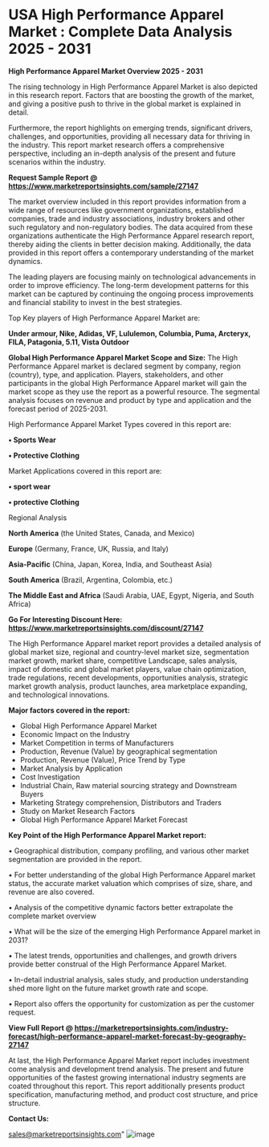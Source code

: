  # USA High Performance Apparel Market : Complete Data Analysis 2025 - 2031

<Strong> High Performance Apparel Market Overview 2025 - 2031</strong>

The rising technology in High Performance Apparel Market is also depicted in this research report. Factors that are boosting the growth of the market, and giving a positive push to thrive in the global market is explained in detail.

Furthermore, the report highlights on emerging trends, significant drivers, challenges, and opportunities, providing all necessary data for thriving in the industry. This report market research offers a comprehensive perspective, including an in-depth analysis of the present and future scenarios within the industry.

<strong>Request Sample Report @ <a href=https://www.marketreportsinsights.com/sample/27147>https://www.marketreportsinsights.com/sample/27147</a></strong>

The market overview included in this report provides information from a wide range of resources like government organizations, established companies, trade and industry associations, industry brokers and other such regulatory and non-regulatory bodies. The data acquired from these organizations authenticate the High Performance Apparel research report, thereby aiding the clients in better decision making. Additionally, the data provided in this report offers a contemporary understanding of the market dynamics.

The leading players are focusing mainly on technological advancements in order to improve efficiency. The long-term development patterns for this market can be captured by continuing the ongoing process improvements and financial stability to invest in the best strategies.

Top Key players of High Performance Apparel Market are:

<strong>Under armour, Nike, Adidas, VF, Lululemon, Columbia, Puma, Arcteryx, FILA, Patagonia, 5.11, Vista Outdoor</strong>

<strong><b>Global High Performance Apparel Market Scope and Size:</b></strong>
The High Performance Apparel market is declared segment by company, region (country), type, and application. Players, stakeholders, and other participants in the global High Performance Apparel market will gain the market scope as they use the report as a powerful resource. The segmental analysis focuses on revenue and product by type and application and the forecast period of 2025-2031.

High Performance Apparel Market Types covered in this report are:

<strong>• Sports Wear

• Protective Clothing</strong>

Market Applications covered in this report are:

<strong>• sport wear

• protective Clothing</strong> 

Regional Analysis

<strong>North America</strong> (the United States, Canada, and Mexico)

<strong>Europe</strong> (Germany, France, UK, Russia, and Italy)

<strong>Asia-Pacific</strong> (China, Japan, Korea, India, and Southeast Asia)

<strong>South America</strong> (Brazil, Argentina, Colombia, etc.)

<strong>The Middle East and Africa</strong> (Saudi Arabia, UAE, Egypt, Nigeria, and South Africa)

<strong>Go For Interesting Discount Here: <a href=https://www.marketreportsinsights.com/discount/27147>https://www.marketreportsinsights.com/discount/27147</a></strong>

The High Performance Apparel market report provides a detailed analysis of global market size, regional and country-level market size, segmentation market growth, market share, competitive Landscape, sales analysis, impact of domestic and global market players, value chain optimization, trade regulations, recent developments, opportunities analysis, strategic market growth analysis, product launches, area marketplace expanding, and technological innovations.

<strong><b>Major factors covered in the report:</b></strong>
<ul>
  <li>Global High Performance Apparel Market </li>
  <li>Economic Impact on the Industry</li>
  <li>Market Competition in terms of Manufacturers</li>
  <li>Production, Revenue (Value) by geographical segmentation</li>
  <li>Production, Revenue (Value), Price Trend by Type</li>
  <li>Market Analysis by Application</li>
  <li>Cost Investigation</li>
  <li>Industrial Chain, Raw material sourcing strategy and Downstream Buyers</li>
  <li>Marketing Strategy comprehension, Distributors and Traders</li>
  <li>Study on Market Research Factors</li>
  <li>Global High Performance Apparel Market Forecast</li>
</ul>

<strong><b>Key Point of the High Performance Apparel Market report:</b></strong>

• Geographical distribution, company profiling, and various other market segmentation are provided in the report.

• For better understanding of the global High Performance Apparel market status, the accurate market valuation which comprises of size, share, and revenue are also covered.

• Analysis of the competitive dynamic factors better extrapolate the complete market overview

• What will be the size of the emerging High Performance Apparel market in 2031?

• The latest trends, opportunities and challenges, and growth drivers provide better construal of the High Performance Apparel Market.

• In-detail industrial analysis, sales study, and production understanding shed more light on the future market growth rate and scope.

• Report also offers the opportunity for customization as per the customer request.

<strong><b>View Full Report @ <a href=https://marketreportsinsights.com/industry-forecast/high-performance-apparel-market-forecast-by-geography-27147>https://marketreportsinsights.com/industry-forecast/high-performance-apparel-market-forecast-by-geography-27147</a></b></strong>


At last, the High Performance Apparel Market report includes investment come analysis and development trend analysis. The present and future opportunities of the fastest growing international industry segments are coated throughout this report. This report additionally presents product specification, manufacturing method, and product cost structure, and price structure.

<strong>Contact Us:</strong>

sales@marketreportsinsights.com"
![image](https://github.com/user-attachments/assets/edf4816c-7bf7-4af0-8d40-b7a6fe4c60f2)
